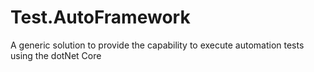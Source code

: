 # Test.AutoFramework
A generic solution to provide the capability to execute automation tests using the dotNet Core
